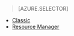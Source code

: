 > [AZURE.SELECTOR]
- [Classic](../articles/virtual-machines/virtual-machines-windows-classic-troubleshoot-deployment-new-vm.md)
- [Resource Manager](../articles/virtual-machines/virtual-machines-windows-troubleshoot-deployment-new-vm.md)
